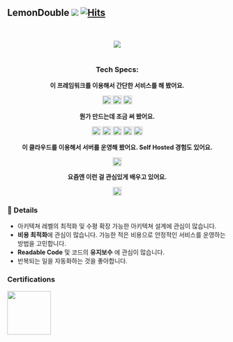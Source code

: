 ## LemonDouble ![](https://komarev.com/ghpvc/?username=Lemondouble&color=green&label=Profile+views) [![Hits](https://hits.seeyoufarm.com/api/count/incr/badge.svg?url=https%3A%2F%2Fgithub.com%2FLemonDouble%2FLemondouble&count_bg=%2379C83D&title_bg=%23555555&icon=&icon_color=%23E7E7E7&title=hits&edge_flat=false)](https://hits.seeyoufarm.com)

<div align=center>

<br />
<br />
  <img src="https://github-profile-trophy.vercel.app/?username=Lemondouble&column=4&margin-w=15&margin-h=15&theme=discord">
<br />
<br />
  
### Tech Specs:
  
  **이 프레임워크를 이용해서 간단한 서비스를 해 봤어요.**
  
  <code><img height="20" src="https://user-images.githubusercontent.com/31124212/213903133-d66f2f73-74b1-43c5-9935-8ab967ccd6fa.png"></code>
  <code><img height="20" src="https://user-images.githubusercontent.com/31124212/213903153-3aeaf0f4-4086-4b37-a508-c7ceb0ff64c9.png"></code>
  <code><img height="20" src="https://user-images.githubusercontent.com/31124212/213903183-731f72bc-739e-47d4-840a-c3de0932b265.png"></code>


  **뭔가 만드는데 조금 써 봤어요.**
  
  <code><img height="20" src="https://user-images.githubusercontent.com/31124212/213902950-69f325e5-442d-43c7-8de2-ee937cff7f1f.png"></code>
  <code><img height="20" src="https://user-images.githubusercontent.com/31124212/213902962-b9ac6608-889f-4e17-86b2-16e6494f3070.png"></code>
  <code><img height="20" src="https://user-images.githubusercontent.com/31124212/213902993-13d82794-4c90-428d-955f-df83a35c190f.png"></code>
  <code><img height="20" src="https://user-images.githubusercontent.com/31124212/213903023-4c43e114-016c-4fc8-a75b-704a64513c04.png"></code>
  <code><img height="20" src="https://user-images.githubusercontent.com/31124212/213903048-973b3d76-4ddd-4325-9b15-141ac1ad047d.png"></code>
  
  **이 클라우드를 이용해서 서버를 운영해 봤어요. Self Hosted 경험도 있어요.**

  <code><img height="20" src="https://user-images.githubusercontent.com/31124212/213903277-e8107a27-2f56-4ab3-b9e4-5d6d4c4b6505.png"></code>
  
  **요즘엔 이런 걸 관심있게 배우고 있어요.**
  
  <code><img height="20" src="https://user-images.githubusercontent.com/31124212/213903229-fe5b3716-83ed-4acc-9998-3dd8b788bea6.png"></code>
  
</div>

### 📝 Details
- 아키텍쳐 레벨의 최적화 및 수평 확장 가능한 아키텍쳐 설계에 관심이 많습니다.
- **비용 최적화**에 관심이 많습니다. 가능한 적은 비용으로 안정적인 서비스를 운영하는 방법을 고민합니다.
- **Readable Code** 및 코드의 **유지보수** 에 관심이 많습니다.
- 반복되는 일을 자동화하는 것을 좋아합니다.

### Certifications
<img height="100" src="https://github.com/user-attachments/assets/982e66ae-697c-4814-94c4-e00a77b078f5">
